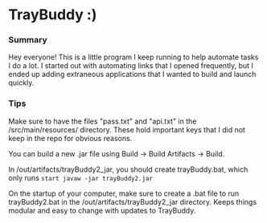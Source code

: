 # TrayBuddy :)

### Summary
Hey everyone!
This is a little program I keep running to help automate tasks I do a lot. I started out with automating links that I opened frequently, but I ended up adding extraneous applications that I wanted to build and launch quickly.

### Tips
Make sure to have the files "pass.txt" and "api.txt" in the /src/main/resources/ directory. These hold important keys that I did not keep in the repo for obvious reasons. 

You can build a new .jar file using Build -> Build Artifacts -> Build.

In /out/artifacts/trayBuddy2_jar, you should create trayBuddy.bat, which only runs ```start javaw -jar trayBuddy2.jar```

On the startup of your computer, make sure to create a .bat file to run trayBuddy2.bat in the /out/artifacts/trayBuddy2_jar directory. Keeps things modular and easy to change with updates to TrayBuddy.